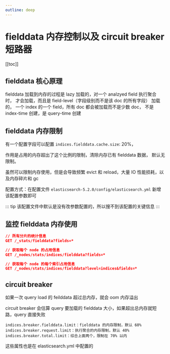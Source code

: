 ```yaml
---
outline: deep
---
```

# fielddata 内存控制以及 circuit breaker 短路器

[[toc]]

## fielddata 核心原理

fielddata 加载到内存的过程是 lazy 加载的，对一个 analzyed field 执行聚合时，
才会加载，而且是 field-level（字段级别而不是该 doc 的所有字段） 加载的，
一个 index 的一个 field，所有 doc 都会被加载而不是少数 doc，
不是 index-time 创建，是 query-time 创建

## fielddata 内存限制

有一个配置字段可以配置 `indices.fielddata.cache.size`: 20%，

作用是占用的内存超出了这个比例的限制，清除内存已有 fielddata 数据，
默认无限制。

虽然可以限制内存使用，但是会导致频繁 evict 和 reload，大量 IO 性能损耗，以及内存碎片和 gc

配置方式：在配置文件 `elasticsearch-5.2.0/config/elasticsearch.yml` 新增该配置参数即可

::: tip
该配置文件中默认是没有改参数配置的，所以搜不到该配置的关键信息
:::

## 监控 fielddata 内存使用

```json
// 所有分片的统计信息
GET /_stats/fielddata?fields=*

// 获取每个 node 的占用信息
GET /_nodes/stats/indices/fielddata?fields=*

// 获取每个 node 的每个索引占用信息
GET /_nodes/stats/indices/fielddata?level=indices&fields=*
```

## circuit breaker

如果一次 query load 的 feilddata 超过总内存，就会 oom 内存溢出

circuit breaker 会估算 query 要加载的 fielddata 大小，如果超出总内存就短路，query 直接失败

```
indices.breaker.fielddata.limit：fielddata 的内存限制，默认 60%
indices.breaker.request.limit：执行聚合的内存限制，默认 40%
indices.breaker.total.limit：综合上面两个，限制在 70% 以内
```

这些属性也是在 elasticsearch.yml 中配置的

